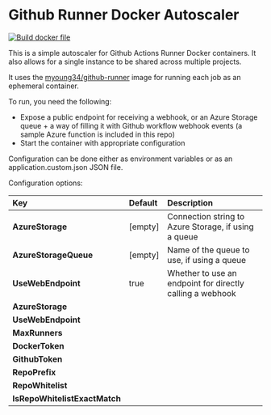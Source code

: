 # Github Runner Docker Autoscaler

[![Build docker file](https://github.com/ofcoursedude/github-actions-autoscaler/actions/workflows/AutoscalerApi.yml/badge.svg)](https://github.com/ofcoursedude/github-actions-autoscaler/actions/workflows/AutoscalerApi.yml)

This is a simple autoscaler for Github Actions Runner Docker containers. It also allows for a single instance to be shared across multiple projects.

It uses the [myoung34/github-runner](https://github.com/myoung34/docker-github-actions-runner) image for running each job as an ephemeral container.

To run, you need the following:
- Expose a public endpoint for receiving a webhook, or an Azure Storage queue + a way of filling it with Github workflow webhook events (a sample Azure function is included in this repo)
- Start the container with appropriate configuration

Configuration can be done either as environment variables or as an application.custom.json JSON file.

Configuration options:


| **Key** | **Default** | **Description** |
| :--- | :--- | :--- |
| **AzureStorage** | [empty] | Connection string to Azure Storage, if using a queue |
| **AzureStorageQueue** | [empty] | Name of the queue to use, if using a queue |
| **UseWebEndpoint** | true | Whether to use an endpoint for directly calling a webhook |
| **AzureStorage** | 
| **UseWebEndpoint** | 
| **MaxRunners** | 
| **DockerToken** | 
| **GithubToken** | 
| **RepoPrefix** | 
| **RepoWhitelist** | 
| **IsRepoWhitelistExactMatch** |  